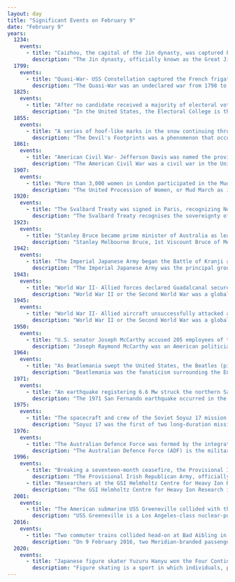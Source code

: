 ```yaml
---
layout: day
title: "Significant Events on February 9"
date: "February 9"
years:
  1234:
    events:
      - title: "Caizhou, the capital of the Jin dynasty, was captured by the Mongol Empire and their Song allies, bringing an end to Jurchen rule."
        description: "The Jin dynasty, officially known as the Great Jin, was an imperial dynasty of China that existed between 1115 and 1234. As the ruling Wanyan clan was of Jurchen descent, it is also often called the Jurchen dynasty or the Jurchen Jin. At its peak, the empire extended from Outer Manchuria in the north to the Qinling–Huaihe Line in the south."
  1799:
    events:
      - title: "Quasi-War- USS Constellation captured the French frigate Insurgente in a single-ship action in the Caribbean Sea."
        description: "The Quasi-War was an undeclared war from 1798 to 1800 between the United States and the French First Republic. It was fought almost entirely at sea, primarily in the Caribbean and off the East Coast of the United States, with minor actions in the Indian Ocean and Mediterranean Sea."
  1825:
    events:
      - title: "After no candidate received a majority of electoral votes in the previous year's presidential election, the United States House of Representatives chose John Quincy Adams (pictured) as president in a contingent election."
        description: "In the United States, the Electoral College is the group of presidential electors that is formed every four years during the presidential election for the sole purpose of voting for the president and vice president. This process is described in Article Two of the Constitution. The number of electoral votes exercised by each state is equal to that state's congressional delegation which is the number of Senators (two) plus the number of Representatives for that state. Each state appoints electors using legal procedures determined by its legislature. Federal office holders, including senators and representatives, cannot be electors. Additionally, the Twenty-third Amendment granted the federal District of Columbia three electors. A simple majority of electoral votes is required to elect the president and vice president. If no candidate achieves a majority, a contingent election is held by the House of Representatives, to elect the president, and by the Senate, to elect the vice president."
  1855:
    events:
      - title: "A series of hoof-like marks in the snow continuing through the countryside for some 40 to 100 miles (60 to 160 km) were discovered in Devon, England."
        description: "The Devil's Footprints was a phenomenon that occurred during February 1855 around the Exe Estuary in east and south Devon, England. After a heavy snowfall, trails of hoof-like marks appeared overnight in the snow covering a total distance of some 40 to 100 miles. The footprints were so called because some persons suggested that they were the tracks of Satan and made comparisons to a cloven hoof. Many theories have been made to explain the incident, and some aspects of its veracity have also been questioned."
  1861:
    events:
      - title: "American Civil War- Jefferson Davis was named the provisional president of the Confederate States of America."
        description: "The American Civil War was a civil war in the United States between the Union and the Confederacy, which was formed in 1861 by states that had seceded from the Union. The central conflict leading to war was a dispute over whether slavery should be permitted to expand into the western territories, leading to more slave states, or be prohibited from doing so, which many believed would place slavery on a course of ultimate extinction."
  1907:
    events:
      - title: "More than 3,000 women in London participated in the Mud March (pictured), the first large procession organised by the National Union of Women's Suffrage Societies."
        description: "The United Procession of Women, or Mud March as it became known, was a peaceful demonstration in London on 9 February 1907 organised by the National Union of Women's Suffrage Societies (NUWSS), in which more than three thousand women marched from Hyde Park Corner to the Strand in support of women's suffrage. Women from all classes participated in what was the largest public demonstration supporting women's suffrage seen up to that date. It acquired the name 'Mud March' from the day's weather, when incessant heavy rain left the marchers drenched and mud-spattered."
  1920:
    events:
      - title: "The Svalbard Treaty was signed in Paris, recognizing Norwegian sovereignty over the Arctic archipelago of Svalbard."
        description: "The Svalbard Treaty recognises the sovereignty of Norway over the Arctic archipelago of Svalbard, at the time called Spitsbergen. The exercise of sovereignty is, however, subject to certain stipulations, and not all Norwegian law applies. The treaty restricts military uses of the archipelago, but it is not demilitarized. The signatories were given equal rights to engage in commercial activities on the islands. As of 2024, Norway and Russia make use of this right."
  1923:
    events:
      - title: "Stanley Bruce became prime minister of Australia as leader of the country's first Coalition government."
        description: "Stanley Melbourne Bruce, 1st Viscount Bruce of Melbourne was an Australian politician, statesman and businessman who served as the eighth prime minister of Australia from 1923 to 1929. He held office as the leader of the Nationalist Party, having previously served as the treasurer of Australia from 1921 to 1923."
  1942:
    events:
      - title: "The Imperial Japanese Army began the Battle of Kranji as part of their campaign to capture Singapore."
        description: "The Imperial Japanese Army was the principal ground force of the Empire of Japan. Forming one of the military branches of the Imperial Japanese Armed Forces (IJAF), it was controlled by the Imperial Japanese Army General Staff Office and the Army Ministry, both of which were nominally subordinate to the Emperor of Japan, the supreme commander of IJAF. During the 20th century, an Inspectorate General of Aviation became the third agency with oversight of the IJA. At its height, the IJA was one of the most influential factions in the politics of Japan."
  1943:
    events:
      - title: "World War II- Allied forces declared Guadalcanal secure, ending the Guadalcanal campaign as a significant strategic victory for Allied forces fighting Japan in the Pacific War."
        description: "World War II or the Second World War was a global conflict between two coalitions- the Allies and the Axis powers. Nearly all of the world's countries participated, with many nations mobilising all resources in pursuit of total war. Tanks and aircraft played major roles, enabling the strategic bombing of cities and delivery of the first and only nuclear weapons ever used in war. World War II was the deadliest conflict in history, resulting in 70 to 85 million deaths, more than half of which were civilians. Millions died in genocides, including the Holocaust, and by massacres, starvation, and disease. After the Allied victory, Germany, Austria, Japan, and Korea were occupied, and German and Japanese leaders were tried for war crimes."
  1945:
    events:
      - title: "World War II- Allied aircraft unsuccessfully attacked a German destroyer in Førde Fjord, Norway."
        description: "World War II or the Second World War was a global conflict between two coalitions- the Allies and the Axis powers. Nearly all of the world's countries participated, with many nations mobilising all resources in pursuit of total war. Tanks and aircraft played major roles, enabling the strategic bombing of cities and delivery of the first and only nuclear weapons ever used in war. World War II was the deadliest conflict in history, resulting in 70 to 85 million deaths, more than half of which were civilians. Millions died in genocides, including the Holocaust, and by massacres, starvation, and disease. After the Allied victory, Germany, Austria, Japan, and Korea were occupied, and German and Japanese leaders were tried for war crimes."
  1950:
    events:
      - title: "U.S. senator Joseph McCarthy accused 205 employees of the State Department of being communists, sparking a period of strong anti-communist sentiment known as McCarthyism."
        description: "Joseph Raymond McCarthy was an American politician who served as a Republican U.S. Senator from the state of Wisconsin from 1947 until his death at age 48 in 1957. Beginning in 1950, McCarthy became the most visible public face of a period in the United States in which Cold War tensions fueled fears of widespread communist subversion. He alleged that numerous communists and Soviet spies and sympathizers had infiltrated the United States federal government, universities, film industry, and elsewhere. Ultimately he was censured by the Senate in 1954 for refusing to cooperate with and abusing members of the committee established to investigate whether or not he should be censured. The term 'McCarthyism', coined in 1950 in reference to McCarthy's practices, was soon applied to similar anti-communist activities. Today the term is used more broadly to mean demagogic, reckless, and unsubstantiated accusations, as well as public attacks on the character or patriotism of political opponents."
  1964:
    events:
      - title: "As Beatlemania swept the United States, the Beatles (pictured) made their first appearance on The Ed Sullivan Show before a record-breaking audience, beginning a musical phenomenon known as the British Invasion."
        description: "Beatlemania was the fanaticism surrounding the English rock band the Beatles from 1963 to 1966. The group's popularity grew in the United Kingdom in late 1963, propelled by the singles 'Please Please Me', 'From Me to You' and 'She Loves You'. By October, the British press adopted the term 'Beatlemania' to describe the scenes of adulation that attended the band's concert performances. By 22 February 1964, the Beatles held both the number one and number two spots on the Billboard Hot 100, with 'I Want to Hold Your Hand' and 'She Loves You', respectively. Their world tours were characterised by the same levels of hysteria and high-pitched screaming by female fans, both at concerts and during the group's travels between venues. Commentators likened the intensity of this adulation to a religious fervour and to a female masturbation fantasy. Among the displays of deity-like worship, fans would approach the band in the belief that they possessed supernatural healing powers."
  1971:
    events:
      - title: "An earthquake registering 6.6 Mw struck the northern San Fernando Valley near the Los Angeles district of Sylmar, killing 65 people."
        description: "The 1971 San Fernando earthquake occurred in the early morning of February 9 in the foothills of the San Gabriel Mountains in Southern California. The unanticipated thrust earthquake had a magnitude of 6.5 on the Ms scale and 6.6 on the Mw scale, and a maximum Mercalli intensity of XI (Extreme). The event was one in a series that affected Los Angeles County during the late 20th century. Damage was locally severe in the northern San Fernando Valley and surface faulting was extensive to the south of the epicenter in the mountains, as well as urban settings along city streets and neighborhoods. Uplift and other effects affected private homes and businesses."
  1975:
    events:
      - title: "The spacecraft and crew of the Soviet Soyuz 17 mission returned to earth after 29 days in orbit at the Salyut 4 station."
        description: "Soyuz 17 was the first of two long-duration missions to the Soviet Union's Salyut 4 space station in 1975. The flight by cosmonauts Aleksei Gubarev and Georgy Grechko set a Soviet mission-duration record of 29 days, surpassing the 23-day record set by the ill-fated Soyuz 11 crew aboard Salyut 1 in 1971."
  1976:
    events:
      - title: "The Australian Defence Force was formed by the integration of the Australian Army, the Royal Australian Navy, and the Royal Australian Air Force."
        description: "The Australian Defence Force (ADF) is the military organisation responsible for the defence of the Commonwealth of Australia and its national interests. It consists of three branches- the Royal Australian Navy (RAN), Australian Army and the Royal Australian Air Force (RAAF). The ADF has a strength of just over 89,000 personnel and is supported by the Department of Defence alongside other civilian entities."
  1996:
    events:
      - title: "Breaking a seventeen-month ceasefire, the Provisional Irish Republican Army detonated a powerful truck bomb in the London Docklands, killing two people and injuring more than a hundred others."
        description: "The Provisional Irish Republican Army, officially known as the Irish Republican Army and informally known as the Provos, was an Irish republican paramilitary force that sought to end British rule in Northern Ireland, facilitate Irish reunification and bring about an independent republic encompassing all of Ireland. It was the most active republican paramilitary group during the Troubles. It argued that the all-island Irish Republic continued to exist, and it saw itself as that state's army, the sole legitimate successor to the original IRA from the Irish War of Independence. It was designated a terrorist organisation in the United Kingdom and an unlawful organisation in the Republic of Ireland, both of whose authority it rejected."
      - title: "Researchers at the GSI Helmholtz Centre for Heavy Ion Research in Darmstadt, Germany, first created the chemical element copernicium."
        description: "The GSI Helmholtz Centre for Heavy Ion Research is a federally and state co-funded heavy ion (Schwerion) research center in Darmstadt, Germany. It was founded in 1969 as the Society for Heavy Ion Research, abbreviated GSI, to conduct research on and with heavy-ion accelerators. It is the only major user research center in the State of Hesse."
  2001:
    events:
      - title: "The American submarine USS Greeneville collided with the Ehime Maru, a Japanese training vessel operated by a high school, sinking the latter ship and killing nine people on board."
        description: "USS Greeneville is a Los Angeles-class nuclear-powered attack submarine (SSN), and the only vessel in United States Navy history to be named after Greeneville, Tennessee. The contract to build the boat was awarded to Newport News Shipbuilding and Dry Dock Company in Newport News, Virginia, on 14 December 1988, and her keel was laid down on 28 February 1992. She was launched on 17 September 1994, sponsored by Tipper Gore, and commissioned on 16 February 1996."
  2016:
    events:
      - title: "Two commuter trains collided head-on at Bad Aibling in southeastern Germany, killing 12 people and injuring 85."
        description: "On 9 February 2016, two Meridian-branded passenger trains collided head-on at Bad Aibling, Germany. Of approximately 150 people on board the two trains, 12 people died and 85 others were injured, 24 critically."
  2020:
    events:
      - title: "Japanese figure skater Yuzuru Hanyu won the Four Continents Championships to become the only man to complete a Super Slam."
        description: "Figure skating is a sport in which individuals, pairs, or groups perform on figure skates on ice. It was the first winter sport to be included in the Olympic Games, with its introduction occurring at the 1908 Olympics in London. The Olympic disciplines are men's singles, women's singles, pair skating, and ice dance; the four individual disciplines are also combined into a team event, which was first included in the Winter Olympics in 2014. The non-Olympic disciplines include synchronized skating, Theater on Ice, and four skating. From intermediate through senior-level competition, skaters generally perform two programs, which, depending on the discipline, may include spins, jumps, moves in the field, lifts, throw jumps, death spirals, and other elements or moves."
---
```

